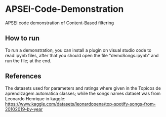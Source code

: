 # APSEI-Code-Demonstration
APSEI code demonstration of Content-Based filtering
## How to run
To run a demonstration, you can install a plugin on visual studio code to read ipynb files, after that you should open the file "demoSongs.ipynb" and run the file; at the end.

## References
The datasets used for parameters and ratings where given in the Topicos de aprendizagem automatica classes; while the songs names dataset was from Leonardo Henrique in kaggle: https://www.kaggle.com/datasets/leonardopena/top-spotify-songs-from-20102019-by-year
